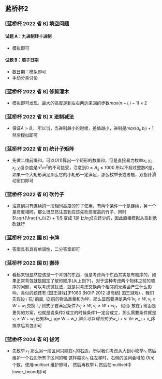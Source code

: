 ## 蓝桥杯2

### [蓝桥杯 2022 省 B] 填空问题

#### 试题 A：九进制转十进制

- 模拟即可

#### 试题 B：顺子日期

- 数日期：模拟即可
- 手动分类讨论

###  [蓝桥杯 2022 省 B] 修剪灌木

- 模拟即可发现，最大的高度是到左右两边来回的步数$max(n−i,i−1)×2$

### [蓝桥杯 2022 省 B] X 进制减法

- 保证$A>B$， 所以当，当进制越小的时候，差值越小，进制是$max(a_i,b_i)+1$ 然后模拟即可

### [蓝桥杯 2022 省 B] 统计子矩阵

- 先做二维前缀和，可以$O(1)$算出一个矩形的数值和，但是直接暴力枚举$x_i, y_i, x_j,y_j$复杂度是$n^2m^2$的不可接受，注意到$0≤A_{ij}≤1000$ 所以不超过整数$K$是，如果一个大矩形满足那么它的小矩形一定满足，那么枚举长或者框，双指针滑动窗口即可

### [蓝桥杯 2022 省 B] 砍竹子

- 注意到只有连续的一段相同高度的竹子使用，有两个条件一个是连续，另一个是高度相同，那么很显然注意到应该先砍高度高的竹子，同时$\sqrt{\frac{h_i}{2} + 1}$ 变成 $1$是 比$log2$次还少的，因此直接模拟从高到低砍就行

### [蓝桥杯 2022 国 B] 卡牌

- 答案具有具有单调性，二分答案即可

### [蓝桥杯 2022 国 B] 搬砖

- 看起来很显然应该是一个背包的东西，但是考虑两个东西其实是有顺序的，如果正常背包就是固定了放的顺序(从上到下)，对于这种考虑两个物体之前的顺序的问题，可以考虑微扰法，就是只考虑交换两个相邻的元素会产生什么影响，类似的题还有 [国王游戏](P1080 [NOIP 2012 提高组] 国王游戏) ，我们先假设 $i$ 在$j$ 前面, $i$之前的物品重量和为$W$，那么显然要满足条件1$v_i \ge W, v_j \ge W + w_i$  交换 $i,j$ 则式子要满足条件2$v_j \ge W, v_i \ge W + w_j$， 假设$i$ 放在 $j$ 前面是更优的方案，也就是说条件2成立的时候条件1一定会成立，那么需要条件就是$v_i \ge W + w_j$ 已知$v_j \ge W + w_i $那么可以得到式子$w_i + vi \le w_j + v_j$ 排序后背包即可

### [蓝桥杯 2024 省 B] 拔河

- 先枚举 $r_1$ 那么另一段区间只能在$r_1$的右边，所以我们考虑从大到小枚举$r_1$ 然后维护一个右边所有子区间的和 这样每次$r_1$ 往左移时，右侧的区间会增加 $O(n)$ 个数，使用multiset 维护即可， 然后再枚举 $l_1$ 然后在multiset中 lower_bound即可

